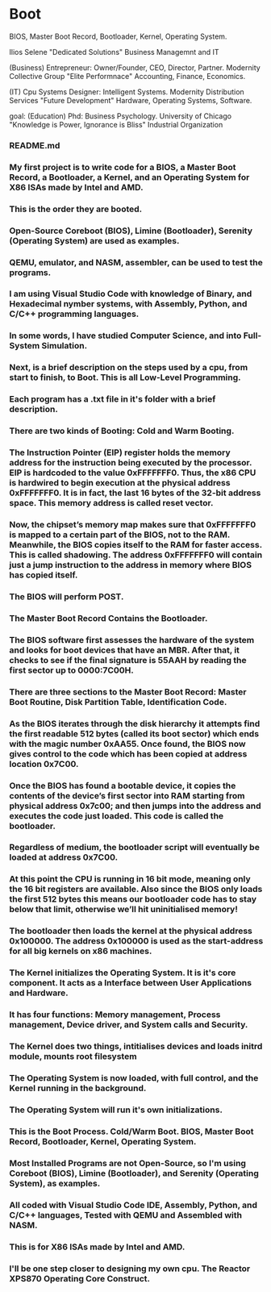 # Boot
BIOS, Master Boot Record, Bootloader, Kernel, Operating System. 

Ilios Selene "Dedicated Solutions" Business Managemnt and IT

(Business) Entrepreneur: Owner/Founder, CEO, Director, Partner. 
Modernity Collective Group 
"Elite Performnace"
Accounting, Finance, Economics. 

(IT) Cpu Systems Designer: Intelligent Systems. 
Modernity Distribution Services
"Future Development"
Hardware, Operating Systems, Software. 

goal:
(Education) Phd: Business Psychology.
University of Chicago
"Knowledge is Power, Ignorance is Bliss" 
Industrial Organization  

### README.md

### My first project is to write code for a BIOS, a Master Boot Record, a Bootloader, a Kernel, and an Operating System for X86 ISAs made by Intel and AMD. 
 
### This is the order they are booted. 

### Open-Source Coreboot (BIOS), Limine (Bootloader), Serenity (Operating System) are used as examples. 
 
### QEMU, emulator, and NASM, assembler, can be used to test the programs. 

### I am using Visual Studio Code with knowledge of Binary, and Hexadecimal nymber systems, with Assembly, Python, and C/C++ programming languages. 

### In some words, I have studied Computer Science, and into Full-System Simulation. 

### Next, is a brief description on the steps used by a cpu, from start to finish, to Boot. This is all Low-Level Programming. 

### Each program has a .txt file in it's folder with a brief description. 

### There are two kinds of Booting: Cold and Warm Booting. 

### The Instruction Pointer (EIP) register holds the memory address for the instruction being executed by the processor. EIP is hardcoded to the value 0xFFFFFFF0. Thus, the x86 CPU is hardwired to begin execution at the physical address 0xFFFFFFF0. It is in fact, the last 16 bytes of the 32-bit address space. This memory address is called reset vector.

### Now, the chipset’s memory map makes sure that 0xFFFFFFF0 is mapped to a certain part of the BIOS, not to the RAM. Meanwhile, the BIOS copies itself to the RAM for faster access. This is called shadowing. The address 0xFFFFFFF0 will contain just a jump instruction to the address in memory where BIOS has copied itself. 

### The BIOS will perform POST. 

### The Master Boot Record Contains the Bootloader. 

### The BIOS software first assesses the hardware of the system and looks for boot devices that have an MBR. After that, it checks to see if the final signature is 55AAH by reading the first sector up to 0000:7C00H. 

### There are three sections to the Master Boot Record: Master Boot Routine, Disk Partition Table, Identification Code. 

### As the BIOS iterates through the disk hierarchy it attempts find the first readable 512 bytes (called its boot sector) which ends with the magic number 0xAA55. Once found, the BIOS now gives control to the code which has been copied at address location 0x7C00. 

### Once the BIOS has found a bootable device, it copies the contents of the device’s first sector into RAM starting from physical address 0x7c00; and then jumps into the address and executes the code just loaded. This code is called the bootloader. 

### Regardless of medium, the bootloader script will eventually be loaded at address 0x7C00.

### At this point the CPU is running in 16 bit mode, meaning only the 16 bit registers are available. Also since the BIOS only loads the first 512 bytes this means our bootloader code has to stay below that limit, otherwise we’ll hit uninitialised memory! 

### The bootloader then loads the kernel at the physical address 0x100000. The address 0x100000 is used as the start-address for all big kernels on x86 machines.

### The Kernel initializes the Operating System. It is it's core component. It acts as a Interface between User Applications and Hardware. 

### It has four functions: Memory management, Process management, Device driver, and System calls and Security. 

### The Kernel does two things, intitialises devices and loads initrd module, mounts root filesystem 

### The Operating System is now loaded, with full control, and the Kernel running in the background. 

### The Operating System will run it's own initializations. 

### This is the Boot Process. Cold/Warm Boot. BIOS, Master Boot Record, Bootloader, Kernel, Operating System. 

### Most Installed Programs are not Open-Source, so I'm using Coreboot (BIOS), Limine (Bootloader), and Serenity (Operating System), as examples. 

### All coded with Visual Studio Code IDE, Assembly, Python, and C/C++ languages, Tested with QEMU and Assembled with NASM. 

### This is for X86 ISAs made by Intel and AMD. 

### I'll be one step closer to designing my own cpu. The Reactor XPS870 Operating Core Construct. 
